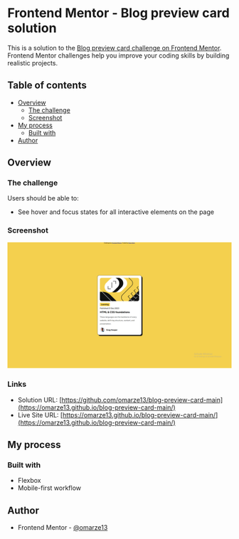 # Frontend Mentor - Blog preview card solution

This is a solution to the [Blog preview card challenge on Frontend Mentor](https://www.frontendmentor.io/challenges/blog-preview-card-ckPaj01IcS). Frontend Mentor challenges help you improve your coding skills by building realistic projects. 

## Table of contents

- [Overview](#overview)
  - [The challenge](#the-challenge)
  - [Screenshot](#screenshot)
- [My process](#my-process)
  - [Built with](#built-with)
- [Author](#author)


## Overview

### The challenge

Users should be able to:

- See hover and focus states for all interactive elements on the page

### Screenshot

![](./screenshot.png)
### Links

- Solution URL: [https://github.com/omarze13/blog-preview-card-main](https://omarze13.github.io/blog-preview-card-main/)
- Live Site URL: [https://omarze13.github.io/blog-preview-card-main/](https://omarze13.github.io/blog-preview-card-main/)

## My process

### Built with

- Flexbox
- Mobile-first workflow

## Author

- Frontend Mentor - [@omarze13](https://www.frontendmentor.io/profile/omarze13)

